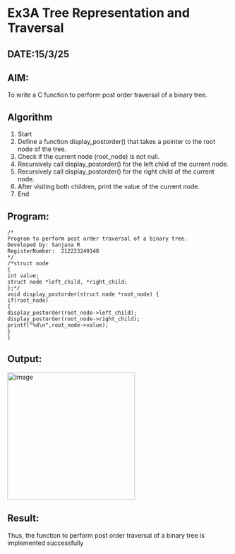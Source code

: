 # Ex3A Tree Representation and Traversal
## DATE:15/3/25
## AIM:
To write a C function to perform post order traversal of a binary tree.

## Algorithm
1. Start 
2. Define a function display_postorder() that takes a pointer to the root node of the tree. 
3. Check if the current node (root_node) is not null. 
4. Recursively call display_postorder() for the left child of the current node. 
5. Recursively call display_postorder() for the right child of the current node. 
6. After visiting both children, print the value of the current node. 
7. End 

## Program:
```
/*
Program to perform post order traversal of a binary tree.
Developed by: Sanjana R
RegisterNumber:  212223240148 
*/
/*struct node 
{ 
int value; 
struct node *left_child, *right_child; 
};*/ 
void display_postorder(struct node *root_node) { 
if(root_node) 
{ 
display_postorder(root_node->left_child); 
display_postorder(root_node->right_child); 
printf("%d\n",root_node->value); 
} 
}

```

## Output:

<img width="289" alt="image" src="https://github.com/user-attachments/assets/e7c661ec-9c61-4b7f-adb8-2f5cdc402a62" />


## Result:
Thus, the function to perform post order traversal of a binary tree is implemented successfully
